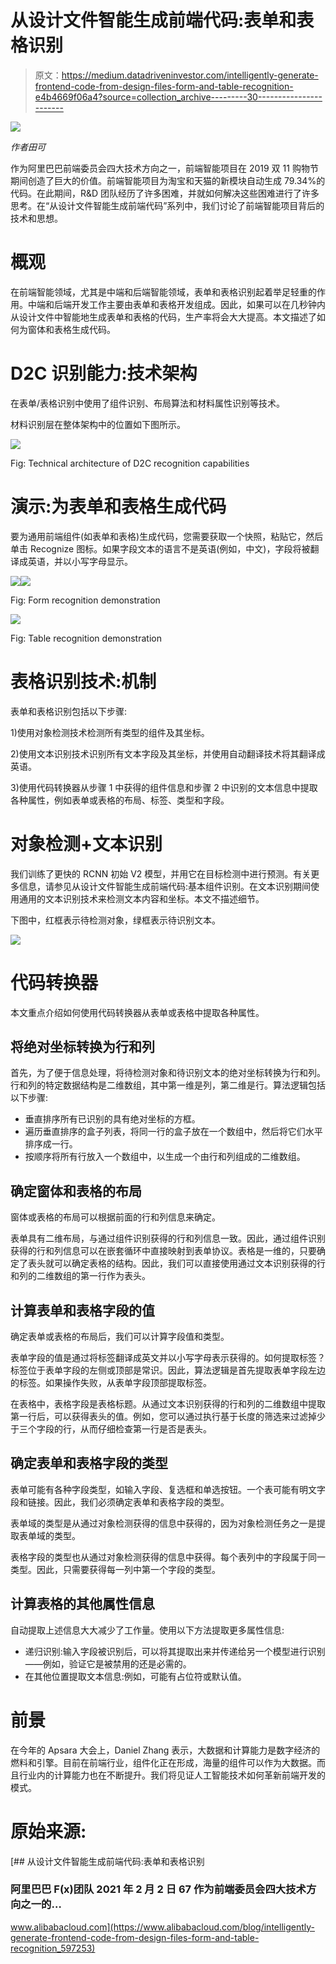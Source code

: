 # 从设计文件智能生成前端代码:表单和表格识别

> 原文：<https://medium.datadriveninvestor.com/intelligently-generate-frontend-code-from-design-files-form-and-table-recognition-e4b4669f06a4?source=collection_archive---------30----------------------->

![](img/509815be975c05e1f8ceb98fa7f36b31.png)

*作者田可*

作为阿里巴巴前端委员会四大技术方向之一，前端智能项目在 2019 双 11 购物节期间创造了巨大的价值。前端智能项目为淘宝和天猫的新模块自动生成 79.34%的代码。在此期间，R&D 团队经历了许多困难，并就如何解决这些困难进行了许多思考。在“从设计文件智能生成前端代码”系列中，我们讨论了前端智能项目背后的技术和思想。

# 概观

在前端智能领域，尤其是中端和后端智能领域，表单和表格识别起着举足轻重的作用。中端和后端开发工作主要由表单和表格开发组成。因此，如果可以在几秒钟内从设计文件中智能地生成表单和表格的代码，生产率将会大大提高。本文描述了如何为窗体和表格生成代码。

# D2C 识别能力:技术架构

在表单/表格识别中使用了组件识别、布局算法和材料属性识别等技术。

材料识别层在整体架构中的位置如下图所示。

![](img/4d16e14ed867d9585411e16c2b399dca.png)

Fig: Technical architecture of D2C recognition capabilities

# 演示:为表单和表格生成代码

要为通用前端组件(如表单和表格)生成代码，您需要获取一个快照，粘贴它，然后单击 Recognize 图标。如果字段文本的语言不是英语(例如，中文)，字段将被翻译成英语，并以小写字母显示。

![](img/31573030d1a65a61fbd5e375cc6c1f55.png)![](img/31573030d1a65a61fbd5e375cc6c1f55.png)

Fig: Form recognition demonstration

![](img/31573030d1a65a61fbd5e375cc6c1f55.png)

Fig: Table recognition demonstration

# 表格识别技术:机制

表单和表格识别包括以下步骤:

1)使用对象检测技术检测所有类型的组件及其坐标。

2)使用文本识别技术识别所有文本字段及其坐标，并使用自动翻译技术将其翻译成英语。

3)使用代码转换器从步骤 1 中获得的组件信息和步骤 2 中识别的文本信息中提取各种属性，例如表单或表格的布局、标签、类型和字段。

# 对象检测+文本识别

我们训练了更快的 RCNN 初始 V2 模型，并用它在目标检测中进行预测。有关更多信息，请参见从设计文件智能生成前端代码:基本组件识别。在文本识别期间使用通用的文本识别技术来检测文本内容和坐标。本文不描述细节。

下图中，红框表示待检测对象，绿框表示待识别文本。

![](img/31573030d1a65a61fbd5e375cc6c1f55.png)

# 代码转换器

本文重点介绍如何使用代码转换器从表单或表格中提取各种属性。

## 将绝对坐标转换为行和列

首先，为了便于信息处理，将待检测对象和待识别文本的绝对坐标转换为行和列。行和列的特定数据结构是二维数组，其中第一维是列，第二维是行。算法逻辑包括以下步骤:

*   垂直排序所有已识别的具有绝对坐标的方框。
*   遍历垂直排序的盒子列表，将同一行的盒子放在一个数组中，然后将它们水平排序成一行。
*   按顺序将所有行放入一个数组中，以生成一个由行和列组成的二维数组。

## 确定窗体和表格的布局

窗体或表格的布局可以根据前面的行和列信息来确定。

表单具有二维布局，与通过组件识别获得的行和列信息一致。因此，通过组件识别获得的行和列信息可以在嵌套循环中直接映射到表单协议。表格是一维的，只要确定了表头就可以确定表格的结构。因此，我们可以直接使用通过文本识别获得的行和列的二维数组的第一行作为表头。

## 计算表单和表格字段的值

确定表单或表格的布局后，我们可以计算字段值和类型。

表单字段的值是通过将标签翻译成英文并以小写字母表示获得的。如何提取标签？标签位于表单字段的左侧或顶部是常识。因此，算法逻辑是首先提取表单字段左边的标签。如果操作失败，从表单字段顶部提取标签。

在表格中，表格字段是表格标题。从通过文本识别获得的行和列的二维数组中提取第一行后，可以获得表头的值。例如，您可以通过执行基于长度的筛选来过滤掉少于三个字段的行，从而仔细检查第一行是否是表头。

## 确定表单和表格字段的类型

表单可能有各种字段类型，如输入字段、复选框和单选按钮。一个表可能有明文字段和链接。因此，我们必须确定表单和表格字段的类型。

表单域的类型是从通过对象检测获得的信息中获得的，因为对象检测任务之一是提取表单域的类型。

表格字段的类型也从通过对象检测获得的信息中获得。每个表列中的字段属于同一类型。因此，只需要获得每一列中第一个字段的类型。

## 计算表格的其他属性信息

自动提取上述信息大大减少了工作量。使用以下方法提取更多属性信息:

*   递归识别:输入字段被识别后，可以将其提取出来并传递给另一个模型进行识别——例如，验证它是被禁用的还是必需的。
*   在其他位置提取文本信息:例如，可能有占位符或默认值。

# 前景

在今年的 Apsara 大会上，Daniel Zhang 表示，大数据和计算能力是数字经济的燃料和引擎。目前在前端行业，组件化正在形成，海量的组件可以作为大数据。而且行业内的计算能力也在不断提升。我们将见证人工智能技术如何革新前端开发的模式。

# 原始来源:

[](https://www.alibabacloud.com/blog/intelligently-generate-frontend-code-from-design-files-form-and-table-recognition_597253) [## 从设计文件智能生成前端代码:表单和表格识别

### 阿里巴巴 F(x)团队 2021 年 2 月 2 日 67 作为前端委员会四大技术方向之一的…

www.alibabacloud.com](https://www.alibabacloud.com/blog/intelligently-generate-frontend-code-from-design-files-form-and-table-recognition_597253)